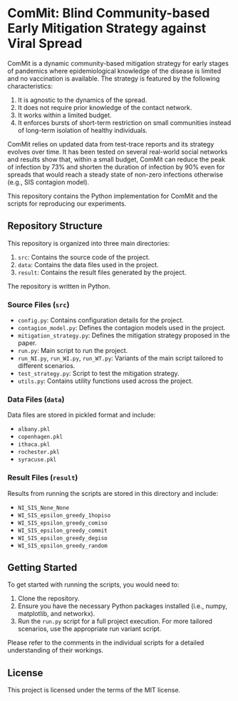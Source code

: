 # ComMit: Blind Community-based Early Mitigation Strategy against Viral Spread

ComMit is a dynamic community-based mitigation strategy for early stages of pandemics where epidemiological knowledge of the disease is limited and no vaccination is available. The strategy is featured by the following characteristics:

1. It is agnostic to the dynamics of the spread.
2. It does not require prior knowledge of the contact network.
3. It works within a limited budget.
4. It enforces bursts of short-term restriction on small communities instead of long-term isolation of healthy individuals.

ComMit relies on updated data from test-trace reports and its strategy evolves over time. It has been tested on several real-world social networks and results show that, within a small budget, ComMit can reduce the peak of infection by 73% and shorten the duration of infection by 90% even for spreads that would reach a steady state of non-zero infections otherwise (e.g., SIS contagion model).

This repository contains the Python implementation for ComMit and the scripts for reproducing our experiments.

## Repository Structure

This repository is organized into three main directories:

1. `src`: Contains the source code of the project.
2. `data`: Contains the data files used in the project.
3. `result`: Contains the result files generated by the project.

The repository is written in Python.

### Source Files (`src`)

- `config.py`: Contains configuration details for the project.
- `contagion_model.py`: Defines the contagion models used in the project.
- `mitigation_strategy.py`: Defines the mitigation strategy proposed in the paper.
- `run.py`: Main script to run the project.
- `run_NI.py`, `run_WI.py`, `run_WT.py`: Variants of the main script tailored to different scenarios.
- `test_strategy.py`: Script to test the mitigation strategy.
- `utils.py`: Contains utility functions used across the project.

### Data Files (`data`)

Data files are stored in pickled format and include:

- `albany.pkl`
- `copenhagen.pkl`
- `ithaca.pkl`
- `rochester.pkl`
- `syracuse.pkl`

### Result Files (`result`)

Results from running the scripts are stored in this directory and include:

- `NI_SIS_None_None`
- `WI_SIS_epsilon_greedy_1hopiso`
- `WI_SIS_epsilon_greedy_comiso`
- `WI_SIS_epsilon_greedy_commit`
- `WI_SIS_epsilon_greedy_degiso`
- `WI_SIS_epsilon_greedy_random`

## Getting Started

To get started with running the scripts, you would need to:

1. Clone the repository.
2. Ensure you have the necessary Python packages installed (i.e., numpy, matplotlib, and networkx).
3. Run the `run.py` script for a full project execution. For more tailored scenarios, use the appropriate run variant script.

Please refer to the comments in the individual scripts for a detailed understanding of their workings.

## License

This project is licensed under the terms of the MIT license.
